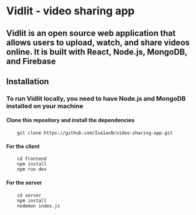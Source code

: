 # Vidlit - video sharing app 

## Vidlit is an open source web application that allows users to upload, watch, and share videos online. It is built with React, Node.js, MongoDB, and Firebase

## Installation

### To run Vidlit locally, you need to have Node.js and MongoDB installed on your machine

#### Clone this repository and install the dependencies

        git clone https://github.com/Isa1asN/video-sharing-app.git

#### For the client

        cd frontend
        npm install
        npm run dev

#### For the server

        cd server
        npm install 
        nodemon index.js

